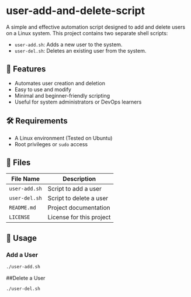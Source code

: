 # user-add-and-delete-script

A simple and effective automation script designed to add and delete users on a Linux system. This project contains two separate shell scripts:

- `user-add.sh`: Adds a new user to the system.
- `user-del.sh`: Deletes an existing user from the system.

## 🚀 Features

- Automates user creation and deletion
- Easy to use and modify
- Minimal and beginner-friendly scripting
- Useful for system administrators or DevOps learners

## 🛠️ Requirements

- A Linux environment (Tested on Ubuntu)
- Root privileges or `sudo` access

## 📂 Files

| File Name      | Description                         |
|----------------|-------------------------------------|
| `user-add.sh`  | Script to add a user                |
| `user-del.sh`  | Script to delete a user             |
| `README.md`    | Project documentation               |
| `LICENSE`      | License for this project            |

## 📌 Usage

### Add a User

```bash
./user-add.sh
```
##Delete a User
```
./user-del.sh
```
